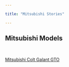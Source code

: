 ```yaml
---

title: "Mitsubishi Stories"

---
```




<h2>Mitsubishi Models</h2>



<ul style="list-style-type: none; padding-left: 0;">

&nbsp; <li><a href="/mitsubishi/colt-galant-gto/">Mitsubishi Colt Galant GTO</a></li>

&nbsp;</ul>





